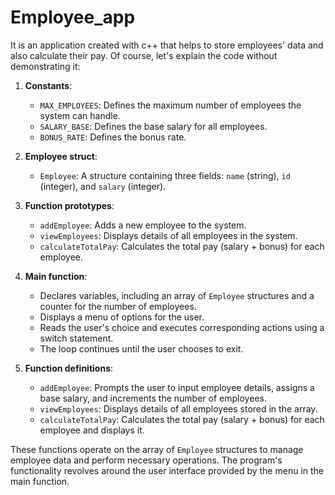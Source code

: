 # Employee_app
It is an application created with c++ that helps to store employees' data and also calculate their pay.
Of course, let's explain the code without demonstrating it:

1. **Constants**: 
   - `MAX_EMPLOYEES`: Defines the maximum number of employees the system can handle.
   - `SALARY_BASE`: Defines the base salary for all employees.
   - `BONUS_RATE`: Defines the bonus rate.

2. **Employee struct**:
   - `Employee`: A structure containing three fields: `name` (string), `id` (integer), and `salary` (integer).

3. **Function prototypes**:
   - `addEmployee`: Adds a new employee to the system.
   - `viewEmployees`: Displays details of all employees in the system.
   - `calculateTotalPay`: Calculates the total pay (salary + bonus) for each employee.

4. **Main function**:
   - Declares variables, including an array of `Employee` structures and a counter for the number of employees.
   - Displays a menu of options for the user.
   - Reads the user's choice and executes corresponding actions using a switch statement.
   - The loop continues until the user chooses to exit.

5. **Function definitions**:
   - `addEmployee`: Prompts the user to input employee details, assigns a base salary, and increments the number of employees.
   - `viewEmployees`: Displays details of all employees stored in the array.
   - `calculateTotalPay`: Calculates the total pay (salary + bonus) for each employee and displays it.

These functions operate on the array of `Employee` structures to manage employee data and perform necessary operations. The program's functionality revolves around the user interface provided by the menu in the main function.
